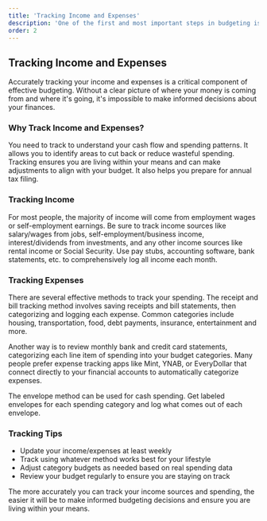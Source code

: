 ```yaml
---
title: 'Tracking Income and Expenses'
description: 'One of the first and most important steps in budgeting is tracking your income and expenses.'
order: 2
---
```


## Tracking Income and Expenses

Accurately tracking your income and expenses is a critical component of effective budgeting. Without a clear picture of where your money is coming from and where it's going, it's impossible to make informed decisions about your finances.

### Why Track Income and Expenses?

You need to track to understand your cash flow and spending patterns. It allows you to identify areas to cut back or reduce wasteful spending. Tracking ensures you are living within your means and can make adjustments to align with your budget. It also helps you prepare for annual tax filing.

### Tracking Income

For most people, the majority of income will come from employment wages or self-employment earnings. Be sure to track income sources like salary/wages from jobs, self-employment/business income, interest/dividends from investments, and any other income sources like rental income or Social Security. Use pay stubs, accounting software, bank statements, etc. to comprehensively log all income each month.

### Tracking Expenses

There are several effective methods to track your spending. The receipt and bill tracking method involves saving receipts and bill statements, then categorizing and logging each expense. Common categories include housing, transportation, food, debt payments, insurance, entertainment and more.

Another way is to review monthly bank and credit card statements, categorizing each line item of spending into your budget categories. Many people prefer expense tracking apps like Mint, YNAB, or EveryDollar that connect directly to your financial accounts to automatically categorize expenses.

The envelope method can be used for cash spending. Get labeled envelopes for each spending category and log what comes out of each envelope.

### Tracking Tips

- Update your income/expenses at least weekly
- Track using whatever method works best for your lifestyle
- Adjust category budgets as needed based on real spending data
- Review your budget regularly to ensure you are staying on track

The more accurately you can track your income sources and spending, the easier it will be to make informed budgeting decisions and ensure you are living within your means.
